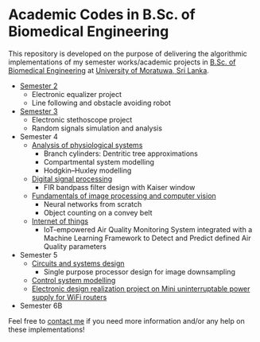 # Academic Codes in B.Sc. of Biomedical Engineering
This repository is developed on the purpose of delivering the algorithmic implementations of my semester works/academic projects in [B.Sc. of Biomedical Engineering](https://ent.uom.lk/bachelors/) at [University of Moratuwa, Sri Lanka](https://uom.lk/).

- [Semester 2](https://github.com/NuwanSriBandara/Academic-Project-Codebase/tree/main/Semester%202/Laboratory%20Practise)
  - Electronic equalizer project
  - Line following and obstacle avoiding robot
- [Semester 3](https://github.com/NuwanSriBandara/Academic-Project-Codebase/tree/main/Semester%203)
  - Electronic stethoscope project
  - Random signals simulation and analysis
- Semester 4
  - [Analysis of physiological systems](https://github.com/NuwanSriBandara/Academic-Project-Codebase/tree/main/Semester%204/Analysis%20of%20Physiological%20Systems)
    - Branch cylinders: Dentritic tree approximations
    - Compartmental system modelling
    - Hodgkin–Huxley modelling
  - [Digital signal processing](https://github.com/NuwanSriBandara/Academic-Project-Codebase/tree/main/Semester%204/Digital%20Signal%20Processing/FIR%20Band-Pass%20Filter%20Design)
    - FIR bandpass filter design with Kaiser window
  - [Fundamentals of image processing and computer vision](https://github.com/NuwanSriBandara/Academic-Project-Codebase/tree/main/Semester%204/Image%20Processing%20and%20Computer%20Vision)
    - Neural networks from scratch
    - Object counting on a convey belt
  - [Internet of things](https://github.com/NuwanSriBandara/Academic-Project-Codebase/tree/main/Semester%204/Internet%20of%20Things)
    - IoT-empowered Air Quality Monitoring System integrated with a Machine Learning Framework to Detect and Predict defined Air Quality parameters
- Semester 5
  - [Circuits and systems design](https://github.com/NuwanSriBandara/Academic-Project-Codebase/tree/main/Semester%205/Circuits%20and%20Systems%20Design)
    - Single purpose processor design for image downsampling
  - [Control system modelling](https://github.com/NuwanSriBandara/Academic-Project-Codebase/tree/main/Semester%205/Electronic%20Control%20Systems)
  - [Electronic design realization project on Mini uninterruptable power supply for WiFi routers](https://github.com/NuwanSriBandara/Academic-Project-Codebase/tree/main/Semester%205/Electronic%20Design%20Realization)
- Semester 6B

Feel free to [contact me](mailto:pmnsribandara@gmail.com) if you need more information and/or any help on these implementations!
